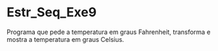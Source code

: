 # Estr_Seq_Exe9
Programa que pede a temperatura em graus Fahrenheit, transforma e mostra a temperatura em graus Celsius.